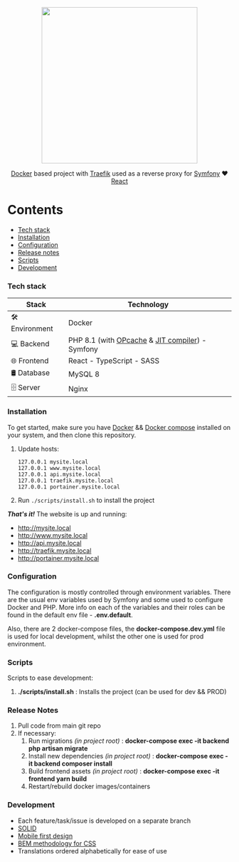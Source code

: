 <p align="center"><img src="https://miro.medium.com/max/1400/1*i0eA090ppYCs3-fzPjkzOA.png" width="350"></p>
<p align="center">
   <a href="https://www.docker.com" target="_blank">Docker</a>
   based project with
   <a href="https://github.com/traefik/traefik#readme" target="_blank">Traefik</a>
   used as a reverse proxy for 
   <a href="https://github.com/symfony/symfony#readme" target="_blank">Symfony</a>
   ♥️
   <a href="https://github.com/facebook/react#readme" target="_blank">React</a>
</p>

Contents
========

* [Tech stack](#tech-stack)
* [Installation](#installation)
* [Configuration](#configuration)
* [Release notes](#release-notes)
* [Scripts](#scripts)
* [Development](#development)

### Tech stack

| Stack           | Technology                                                                                                                                                                        |
|-----------------|-----------------------------------------------------------------------------------------------------------------------------------------------------------------------------------|
| 🛠️ Environment | Docker                                                                                                                                                                            |
| 💻 Backend      | PHP 8.1 (with [OPcache](https://devdojo.com/bobbyiliev/how-to-speed-up-your-laravel-application-with-php-opcache) & [JIT compiler](https://kinsta.com/blog/php-8/#jit)) - Symfony |
| 🌐 Frontend     | React - TypeScript - SASS                                                                                                                                                         |
| 🛢 Database     | MySQL 8                                                                                                                                                                           |
| 🗄️ Server      | Nginx                                                                                                                                                                             |

### Installation

To get started, make sure you have [Docker](https://docs.docker.com/desktop/#download-and-install) && [Docker compose](https://docs.docker.com/compose/install)
installed on your system, and then clone this repository.

1. Update hosts:
   ```
   127.0.0.1 mysite.local
   127.0.0.1 www.mysite.local
   127.0.0.1 api.mysite.local
   127.0.0.1 traefik.mysite.local
   127.0.0.1 portainer.mysite.local
   ```

2. Run `./scripts/install.sh` to install the project

***That's it!*** The website is up and running:
- http://mysite.local
- http://www.mysite.local
- http://api.mysite.local
- http://traefik.mysite.local
- http://portainer.mysite.local

### Configuration

The configuration is mostly controlled through environment variables.
There are the usual env variables used by Symfony and some used to configure Docker and PHP.
More info on each of the variables and their roles can be found in the default env file - **.env.default**.

Also, there are 2 docker-compose files, the **docker-compose.dev.yml** file is used for local development, whilst
the other one is used for prod environment.

### Scripts

Scripts to ease development:

1. **./scripts/install.sh** : Installs the project (can be used for dev && PROD)

### Release Notes

1. Pull code from main git repo
2. If necessary:
    1. Run migrations *(in project root)* : **docker-compose exec -it backend php artisan migrate**
    2. Install new dependencies *(in project root)* : **docker-compose exec -it backend composer install**
    3. Build frontend assets *(in project root)* : **docker-compose exec -it frontend yarn build**
    4. Restart/rebuild docker images/containers

### Development

* Each feature/task/issue is developed on a separate branch
* [SOLID](https://geekflare.com/php-solid-principles/)
* [Mobile first design](https://medium.com/@Vincentxia77/what-is-mobile-first-design-why-its-important-how-to-make-it-7d3cf2e29d00)
* [BEM methodology for CSS](https://en.bem.info/methodology/)
* Translations ordered alphabetically for ease of use
